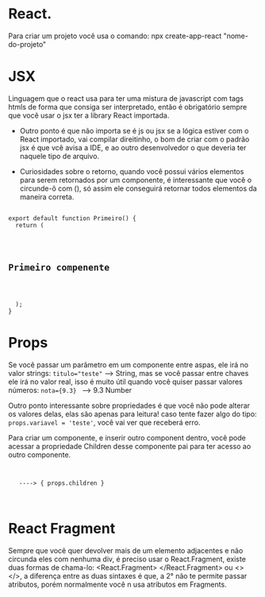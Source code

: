 # React.

Para criar um projeto você usa o comando: npx create-app-react "nome-do-projeto"

# JSX

Linguagem que o react usa para ter uma mistura de javascript com tags htmls de forma que consiga ser interpretado,
então é obrigatório sempre que você usar o jsx ter a library React importada.

- Outro ponto é que não importa se é js ou jsx se a lógica estiver com o React importado, vai compilar direitinho, o bom de criar com o padrão jsx é que vcê avisa a IDE, e ao
  outro desenvolvedor o que deveria ter naquele tipo de arquivo.

- Curiosidades sobre o retorno, quando você possui vários elementos para serem retornados por um componente, é
  interessante que você o circunde-ô com (), só assim ele conseguirá retornar todos elementos da maneira correta.

<code>
export default function Primeiro() {
  return (
    <div>
      <h2>Primeiro compenente</h2>
    </div>
  );
}
</code>

# Props

Se você passar um parâmetro em um componente entre aspas, ele irá no valor strings: <code>titulo="teste"</code> --> String, mas se você passar entre chaves ele irá no valor real,
isso é muito útil quando você quiser passar valores números:
<code>nota={9.3} </code> --> 9.3 Number

Outro ponto interessante sobre propriedades é que você não pode alterar os valores delas, elas são apenas para leitura!
caso tente fazer algo do tipo: <code>props.variavel = 'teste'</code>, você vai ver que receberá erro. 

Para criar um componente, e inserir outro component dentro, você pode acessar a propriedade Children desse componente pai para ter acesso ao outro componente.

<code>
<Card>
  <OutroComponente/> ----> { props.children }
</Card>

</code>


# React Fragment

Sempre que você quer devolver mais de um elemento adjacentes e não circunda eles com nenhuma div, é preciso usar o React.Fragment, 
existe duas formas de chama-lo: <React.Fragment> </React.Fragment> ou <> </>, a diferença entre as duas sintaxes é que, a 2° não te permite passar
atributos, porém normalmente você n usa atributos em Fragments.
